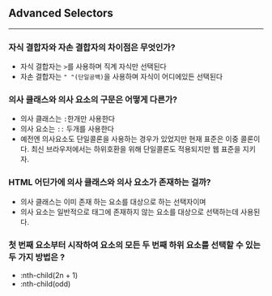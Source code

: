 ## Advanced Selectors
---
### 자식 결합자와 자손 결합자의 차이점은 무엇인가?
- 자식 결합자는 `>`를 사용하며 직계 자식만 선택된다
- 자손 결합자는 `" "(단일공백)`을 사용하며 자식이 어디에있든 선택된다

### 의사 클래스와 의사 요소의 구문은 어떻게 다른가?
- 의사 클래스는 `:`한개만 사용한다
- 의사 요소는 `::` 두개를 사용한다
- 예전엔 의사요소도 단일콜론을 사용하는 경우가 있었지만 현재 표준은 이중 콜론이다. 최신 브라우저에서는 하위호환을 위해 단일콜론도 적용되지만 웹 표준을 지키자.

### HTML 어딘가에 의사 클래스와 의사 요소가 존재하는 걸까?
- 의사 클래스는 이미 존재 하는 요소를 대상으로 하는 선택자이며
- 의사 요소는 일반적으로 태그에 존재하지 않는 요소를 대상으로 선택하는데 사용된다.
### 첫 번째 요소부터 시작하여 요소의 모든 두 번째 하위 요소를 선택할 수 있는 두 가지 방법은 ?
- :nth-child(2n + 1)
- :nth-child(odd)

